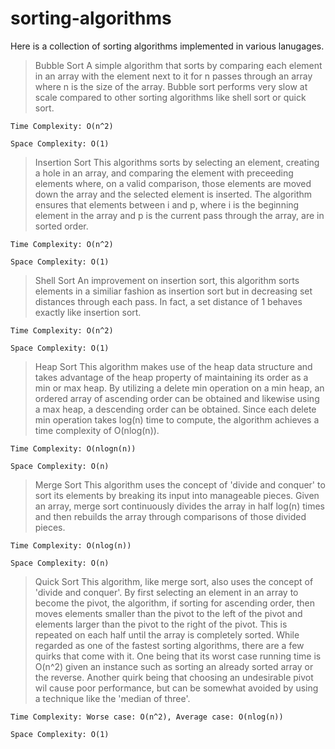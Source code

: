 # sorting-algorithms
Here is a collection of sorting algorithms implemented in various lanugages.

>Bubble Sort
    A simple algorithm that sorts by comparing each element in an array with the element next to it for n passes through an array where n is the size of the array. Bubble sort performs very slow at scale compared to other sorting algorithms like shell sort or quick sort. 
    
    Time Complexity: O(n^2)
    
    Space Complexity: O(1)

>Insertion Sort
    This algorithms sorts by selecting an element, creating a hole in an array, and comparing the element with preceeding elements where, on a valid comparison, those elements are moved down the array and the selected element is inserted. The algorithm ensures that elements between i and p, where i is the beginning element in the array and p is the current pass through the array, are in sorted order.

    Time Complexity: O(n^2)

    Space Complexity: O(1)

>Shell Sort
    An improvement on insertion sort, this algorithm sorts elements in a similiar fashion as insertion sort but in decreasing set distances through each pass. In fact, a set distance of 1 behaves exactly like insertion sort.

    Time Complexity: O(n^2)

    Space Complexity: O(1)

>Heap Sort
    This algorithm makes use of the heap data structure and takes advantage of the heap property of maintaining its order as a min or max heap. By utilizing a delete min operation on a min heap, an ordered array of ascending order can be obtained and likewise using a max heap, a descending order can be obtained. Since each delete min operation takes log(n) time to compute, the algorithm achieves a time complexity of O(nlog(n)).

    Time Complexity: O(nlogn(n))

    Space Complexity: O(n)

>Merge Sort
    This algorithm uses the concept of 'divide and conquer' to sort its elements by breaking its input into manageable pieces. Given an array, merge sort continuously divides the array in half log(n) times and then rebuilds the array through comparisons of those divided pieces.

    Time Complexity: O(nlog(n))

    Space Complexity: O(n)

>Quick Sort
    This algorithm, like merge sort, also uses the concept of 'divide and conquer'. By first selecting an element in an array to become the pivot, the algorithm, if sorting for ascending order, then moves elements smaller than the pivot to the left of the pivot and elements larger than the pivot to the right of the pivot. This is repeated on each half until the array is completely sorted. While regarded as one of the fastest sorting algorithms, there are a few quirks that come with it. One being that its worst case running time is O(n^2) given an instance such as sorting an already sorted array or the reverse. Another quirk being that choosing an undesirable pivot wil cause poor performance, but can be somewhat avoided by using a technique like the 'median of three'.

    Time Complexity: Worse case: O(n^2), Average case: O(nlog(n))

    Space Complexity: O(1)
